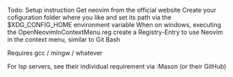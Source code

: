 Todo: Setup instruction
Get neovim from the official website
Create your cofiguration folder where you like and set its path via the $XDG_CONFIG_HOME environment variable
When on windows, executing the OpenNeovimInContextMenu.reg create a Registry-Entry to use Neovim in the context menu, similar to Git Bash

Requires gcc / mingw / whatever

For lsp servers, see their individual requirement via :Mason (or their GitHub)

